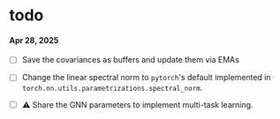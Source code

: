 # todo

#### Apr 28, 2025
- [ ] Save the covariances as buffers and update them via EMAs
- [ ] Change the linear spectral norm to `pytorch`'s default implemented in `torch.nn.utils.parametrizations.spectral_norm`.
- [ ] ⚠️ Share the GNN parameters to implement multi-task learning.
 